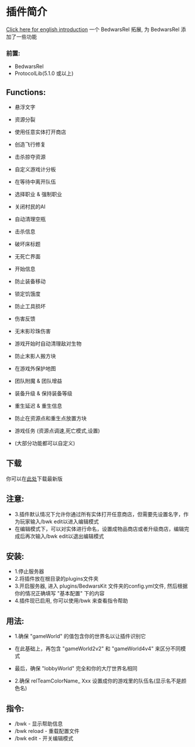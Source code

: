 # 插件简介

[Click here for english introduction](README.md)
一个 BedwarsRel 拓展, 为 BedwarsRel 添加了一些功能

### 前置: 
- BedwarsRel
- ProtocolLib(5.1.0 或以上)

## Functions:
- 悬浮文字
- 资源分裂
- 使用任意实体打开商店
- 创造飞行修复
- 击杀掠夺资源
- 自定义游戏计分板
- 在等待中离开队伍
- 选择职业 & 强制职业
- 关闭村民的AI
- 自动清理空瓶
- 击杀信息
- 破坏床标题
- 无死亡界面
- 开始信息
- 防止装备移动
- 锁定饥饿度
- 防止工具损坏
- 伤害反馈
- 无末影珍珠伤害
- 游戏开始时自动清理敌对生物
- 防止末影人搬方块
- 在游戏外保护地图
- 团队附魔 & 团队增益
- 装备升级 & 保持装备等级
- 重生延迟 & 重生信息
- 防止在资源点和重生点放置方块
- 游戏任务 (资源点调速,死亡模式,设置)

- (大部分功能都可以自定义)

## 下载
你可以在[此处](https://www.spigotmc.org/resources/bedwarskit.105616/)下载最新版

## 注意:
- 3.插件默认情况下允许你通过所有实体打开任意商店，但需要先设置名字，作为玩家输入/bwk edit以进入编辑模式
- 在编辑模式下，可以对实体进行命名，设置成物品商店或者升级商店，编辑完成后再次输入/bwk edit以退出编辑模式

## 安装:
- 1.停止服务器
- 2.将插件放在根目录的plugins文件夹
- 3.开启服务器, 进入 plugins/BedwarsKit 文件夹的config.yml文件, 然后根据你的情况正确填写 "基本配置" 下的内容
- 4.插件现已启用, 你可以使用/bwk 来查看指令帮助

## 用法:
- 1.确保 "gameWorld" 的值包含你的世界名以让插件识别它
- 在此基础上，再包含 "gameWorld2v2" 和 "gameWorld4v4" 来区分不同模式
- 最后，确保 "lobbyWorld" 完全和你的大厅世界名相同

- 2.确保 relTeamColorName_ Xxx 设置成你的游戏里的队伍名(显示名不是颜色名)

## 指令:
- /bwk - 显示帮助信息
- /bwk reload - 重载配置文件
- /bwk edit - 开关编辑模式